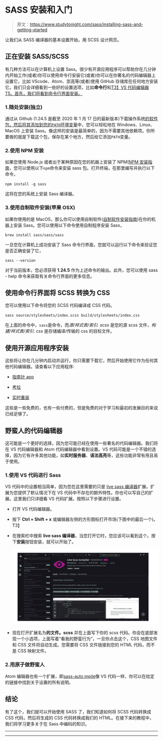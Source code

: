 # SASS 安装和入门

> 原文：<https://www.studytonight.com/sass/installing-sass-and-getting-started>

让我们从 SASS 编译器的基本设置开始，用 SCSS 设计网页。

## 正在安装 SASS/SCSS

有几种方法可以在计算机上设置 Sass。很少有开源应用程序可以帮助你在几分钟内开始工作(或者)你可以使用命令行安装它(或者)你可以在你著名的代码编辑器上设置它，比如 VScode、Atom、崇高等(或者)使用 GitHub 存储库在任何地方安装它。我们只会详细看到一些好的设置选项，比如**命令行**和[T3】VS 代码编辑器 T5。首先，我们将看到命令行界面安装。](https://code.visualstudio.com/)

### 1.随处安装(独立)

通过从 Github (1.24.5 是截至 2020 年 1 月 17 日的最新版本)下载操作系统[的软件包，然后](https://github.com/sass/dart-sass/releases/tag/1.24.5)[将其添加到您的`PATH`环境变量](https://www.studytonight.com/post/how-to-set-path-environment-variable)中，您可以轻松地在 Windows、Linux、MacOS 上安装 Sass。像这样的安装是最简单的，因为不需要其他依赖项。你所要做的就是下载这个包，保存在某个地方，然后给它添加`PATH`变量。

### 2.使用 NPM 安装

如果您使用 Node.js 或者出于某种原因在您的机器上安装了 NPM([NPM 安装指南](https://www.studytonight.com/post/node-package-manager-npm)，您可以使用以下`npm`命令来安装 sass 包。打开终端，在那里编写并执行以下命令，

`npm install -g sass`

这将在您的系统上安装 Sass 编译器。

### 3.使用自制软件安装(苹果 OSX)

如果你使用的是 MacOS，那么你可以使用自制软件([自制软件安装指南](https://www.studytonight.com/post/what-is-homebrew-and-how-to-install-it-on-mac-osx))在你的机器上安装 Sass。您可以使用以下命令使用自制程序安装 Sass，

```
brew install sass/sass/sass

```

一旦您在计算机上成功安装了 Sass 命令行界面，您就可以运行以下命令来验证您是否正确安装了它，

```
sass --version
```

对于当前版本，您必须获得 **1.24.5** 作为上述命令的输出。此外，您可以使用 sass - help 命令来获取有关命令行界面的更多信息。

## 使用命令行界面将 SCSS 转换为 CSS

您可以使用以下命令将您的 SCSS 代码编译成 CSS 代码。

`sass source/stylesheets/index.scss build/stylesheets/index.css`

在上面的命令中，`sass`是命令，而*源/样式表/索引. scss* 是您的源 scss 文件，*构建/样式表/索引. css* 是存储编译/传输的 css 的目标文件。

## 使用开源应用程序安装

这些将让你在几分钟内启动并运行，你只需要下载它，然后开始使用它作为任何其他代码编辑器。请查看以下应用程序:

*   [指南针 app](http://compass.kkbox.com/)

*   [考拉](http://koala-app.com/)

*   [实时重装](http://livereload.com/)

这些是一些免费的，也有一些付费的，但是免费的对于学习和最初的发展目的来说已经足够了。

## 野蛮人的代码编辑器

这可能是一个更好的选择，因为您可能已经在使用一些著名的代码编辑器。我们将在 VS 代码编辑器和 Atom 代码编辑器中看到设置。VS 代码可能是一个不错的选择，因为它有许多其他功能，如**实时服务器**、**语法高亮**等，这些功能非常有用且易于使用。

### 1.使用 VS 代码进行 Sass

VS 代码中的设置相当简单，因为您在这里需要的只是 [live sass 编译器](https://marketplace.visualstudio.com/items?itemName=ritwickdey.live-sass)扩展。扩展为您提供了默认情况下在 VS 代码中不存在的额外特性。你也可以写自己的扩展。这里我们只详细看 VS 代码扩展。按照以下步骤进行设置。

*   打开 VS 代码编辑器。

*   按下 **Ctrl + Shift + x** 或编辑器左侧的方形图标打开市场(下图中的最后一个)。
    T3】

*   在搜索栏中搜索 **live sass 编译器**，当您打开它时，您应该可以看到这个。按下**安装**按钮安装，就可以开始了。

    ![Using VS Code editor for SASS](img/6679231994c64ae556c6ed6b71eb27ae.png)

*   现在打开扩展名为**的文件。scss** 并在上面写下你的 scss 代码。你会在底部发现一个小选项，上面写着“看我的野蛮行为”，一旦你点击这个，CSS 地图文件和 CSS 文件将自动生成。您需要将 CSS 文件链接到您的 HTML 代码，而不是 CSS 映射文件。

### 2.用原子做野蛮人

Atom 编辑器也有一个扩展，即[sass-auto mpile](https://atom.io/packages/sass-autocompile)像 VS 代码一样，你可以在给定的链接中找到关于设置的所有说明。

## 结论

有了这个，我们就可以开始使用 SASS 了，我们知道如何将 SCSS 代码转换成 CSS 代码，然后将生成的 CSS 代码转换成我们的 HTML。在接下来的教程中，我们将学习更多关于在 Sass 中编码的知识。

* * *

* * *
